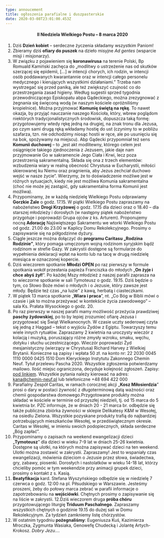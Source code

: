 ```yaml
---
type: annoucement
title: ogłoszenia parafialne i duszpasterskie
date: 2020-03-08T23:01:00.453Z
---
```


<h4 style="text-align:center;">II Niedziela Wielkiego Postu – 8 marca 2020</h4>

1. Dziś **Dzień kobiet** – serdeczne życzenia składamy wszystkim Paniom!
2. Zbieramy dziś **ofiary do puszek** na dzieło misyjne _Ad gentes_ (wsparcie misji i misjonarzy).
3. W związku z pojawieniem się **koronawirusa** na terenie Polski, Bp Romuald Kamiński zachęca do „modlitwy o ustrzeżenie nas od skutków szerzącej się epidemii, \[…] w intencji chorych, ich rodzin, w intencji osób poddawanych kwarantannie oraz w intencji całego personelu medycznego i kierujących wszystkimi działaniami.” Trzeba nam wystrzegać się przed paniką, ale też zwiększyć czujność co do przestrzegania zasad higieny. Według sugestii sprzed tygodnia przewodniczącego Episkopatu abpa Gądeckiego, można zrezygnować z żegnania się święconą wodą (w naszym kościele opróżniliśmy kropielnice). Można przyjmować **Komunię świętą na rękę**. To nawet okazja, by przyjąć nauczanie naszego Kościoła, który, wbrew poglądom niektórych tradycjonalistycznych środowisk, dopuszcza taką formę: przygotowujemy wtedy rękę jedną na drugiej, na znak tronu dla Jezusa, po czym sami drugą ręką wkładamy hostię do ust (czynimy to w pobliżu szafarza, tzn. nie odchodzimy niosąc hostii w ręce, ale po usunięciu się na bok, spożywamy na miejscu). Abp Gądecki przypomniał też sens **Komunii duchowej** – to „jest akt modlitewny, którego celem jest osiągnięcie takiego zjednoczenia z Jezusem, jakie daje nam przyjmowanie Go w sakramencie Jego Ciała i Krwi, lecz poza przestrzenią sakramentalną. Składa się ona z trzech elementów: wzbudzenia wiary w realną obecność Chrystusa w Eucharystii, miłości skierowanej ku Niemu oraz pragnienia, aby Jezus zechciał duchowo wejść w nasze życie”. Wierzymy, że to doświadczenie możliwe jest w różnych sytuacjach, kiedy nie jest możliwa Komunia sakramentalna (choć nie może jej zastąpić, gdy sakramentalna forma Komunii jest możliwa).
4. Przypominamy, że w każdą niedzielę Wielkiego Postu odprawiamy **Gorzkie Żale** o godz. 17.15. W piątki Wielkiego Postu zapraszamy na nabożeństwo **Drogi Krzyżowej** o godz. 17.15 dla dzieci oraz o 18.40 – dla starszej młodzieży i dorosłych (w następny piątek nabożeństwo przygotuje i poprowadzi Grupa ojców z ks. Arturem). Proponujemy nocną **Adorację** Najświętszego Sakramentu we wtorki Wielkiego Postu od godz. 21.00 do 23.00 w Kaplicy Domu Rekolekcyjnego. Prosimy o zapisywanie się na półgodzinne dyżury.
5. Ciągle jeszcze można dołączyć do **programu Caritasu „Rodzina Rodzinie”**, który pomaga umęczonym wojną rodzinom syryjskim bądź rodzinom w strefie Gazy. W zakrystii dostępne są formularze do wypełnienia deklaracji wpłat na konto lub na tacę w drugą niedzielę miesiąca w oznaczonej kopercie.
6. Dziś wieczorem spotkanie **Młodzi OPEN** po raz pierwszy w formule spotkania wokół przesłania papieża Franciszka do młodych „**On żyje i chce abyś żył!**”. Po każdej Mszy młodzież z naszej parafii zaprasza na to wieczorne spotkanie w sali Tymoteusz o godz. 19.15. Dziś będzie o tym, co Słowo Boże mówi o młodych i o Jezusie, który zawsze jest młody. Będzie też czas „na luzie” z kawą, herbatą i ciasteczkami.
7. W piątek 13 marca spotkanie „**Wiara i praca**”, nt. „Co Bóg w Biblii mówi o czasie i jak to można przeżywać w kontekście życia zawodowego” – sala Ks. Prałata Wysockiego o godz. 20.
8. Po raz pierwszy w naszej parafii mamy możliwość przeżycia prawdziwej **paschy żydowskiej**, po to by lepiej zrozumieć ofiarę Jezusa i przygotować się Świąt Wielkanocnych. W czasie uczty sederowej czyta się jedną z Haggad – tekst o wyjściu Żydów z Egiptu. Towarzyszy temu wiele innych rytuałów. Zapraszamy 2 kwietnia na uroczysty wieczór z kolacją i muzyką, poruszający różne zmysły wzroku, smaku, węchu, dotyku i słuchu uczestniczącego. Wieczór poprowadzi Żyd mesjanistyczny (wierzący w Chrystusa) Richard Harvey z Wielkiej Brytanii. Konieczne są zapisy i wpłata 50 zł. na konto nr: 22 2030 0045 1110 0000 0425 1510 Dom Kleryckiego Instytutu Zakonnego Chemin Neuf. Tytuł przelewu Pascha 2020. Wszystkie zgłoszenia potwierdzamy mailowo. Ilość miejsc ograniczona, decyduje kolejność zgłoszeń. Zapisy: [pod linkiem](https://docs.google.com/forms/d/e/1FAIpQLSfE-64iJ5jISy_twTog9Ze6zFBkU_Iq9KJPKxZNzj3ypyGWVg/viewform). Wszystkie pytania należy kierować na adres: [kana@chemin-neuf.pl](mailto:kana@chemin-neuf.pl) lub telefoniczne +48 694 422 000
9. Parafialny Zespół Caritas, w ramach corocznej akcji „**Kosz Miłosierdzia**” prosi o dary w postaci żywność z długoterminową datą ważności oraz chemii gospodarstwa domowego.Przygotowane produkty można składać w kościele w terminie od przyszłej niedzieli, tj. od 15 marca do 5 kwietnia br. PZC informuje, że w dniach 20 - 21 marca br. odbędzie się także publiczna zbiórka żywności w sklepie Delikatesy K&M w Wesołej, na osiedlu Zielona. Wszystkie pozyskane produkty trafią do najbardziej potrzebujących mieszkańców Wesołej, w przedświątecznym okresie. Caritas w Wesołej, w imieniu swoich podopiecznych, składa serdeczne „Bóg zapłać”.
10. Przypominamy o zapisach na weekend ewangelizacji dzieci „**Tymoteusz**” dla dzieci w wieku 7-9 lat w dniach 25-26 kwietnia. Dostępne są ulotki, na których można zapisywać dzieci na ten weekend. Ulotki można zostawić w zakrystii. Zapraszamy! Jest to wspaniały czas ewangelizacji, mówienia dzieciom o Jezusie przez słowa, świadectwa, gry, zabawy, piosenki. Dorosłych i nastolatków w wieku 14-18 lat, którzy chcieliby pomóc w tym weekendzie przy animacji grupek dzieci, prosimy o kontakt z s. Kasią.
11. **Beatyfikacja** kard. Stefana Wyszyńskiego odbędzie się w niedzielę 7 czerwca o godz. 12:00 na pl. Piłsudskiego w Warszawie. Jesteśmy proszeni, żeby do połowy marca zebrać w parafii informacje o zapotrzebowaniu na **wejściówki**. Chętnych prosimy o zapisywanie się na liście w zakrystii. 12.Dziś wieczorem druga **próba chóru** przygotowującego liturgię **Triduum Paschalnego**. Zapraszamy wszystkich chętnych o godzinie 19.15 do dużej sali w Domu Rekolekcyjnym. Za tydzień zamkniemy listę chórzystów.
12. W ostatnim tygodniu **pożegnaliśmy**: Eugeniusza Kuś, Kazimierza Mroczka, Zygmunta Wasiaka, Genowefę Chudecką i Jolantę Artych-Krokosz. _Dobry Jezu…._
